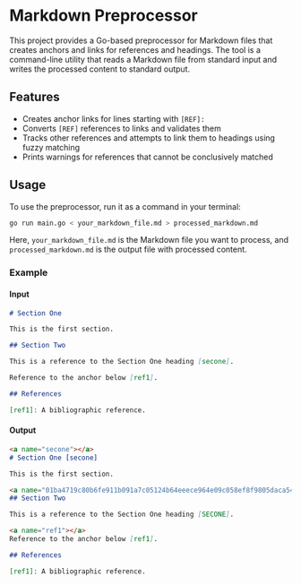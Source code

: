 # Markdown Preprocessor

This project provides a Go-based preprocessor for Markdown files that
creates anchors and links for references and headings. The tool is a
command-line utility that reads a Markdown file from standard input
and writes the processed content to standard output.

## Features

- Creates anchor links for lines starting with `[REF]:`
- Converts `[REF]` references to links and validates them
- Tracks other references and attempts to link them to headings using fuzzy matching
- Prints warnings for references that cannot be conclusively matched

## Usage

To use the preprocessor, run it as a command in your terminal:

```bash
go run main.go < your_markdown_file.md > processed_markdown.md
```

Here, `your_markdown_file.md` is the Markdown file you want to process, and `processed_markdown.md` is the output file with processed content.

### Example

#### Input

```markdown
# Section One

This is the first section.

## Section Two

This is a reference to the Section One heading [secone].

Reference to the anchor below [ref1].

## References

[ref1]: A bibliographic reference.
```

#### Output

```markdown
<a name="secone"></a>
# Section One [secone]

This is the first section.

<a name="01ba4719c80b6fe911b091a7c05124b64eeece964e09c058ef8f9805daca546"></a>
## Section Two

This is a reference to the Section One heading [SECONE].

<a name="ref1"></a>
Reference to the anchor below [ref1].

## References

[ref1]: A bibliographic reference.
```


